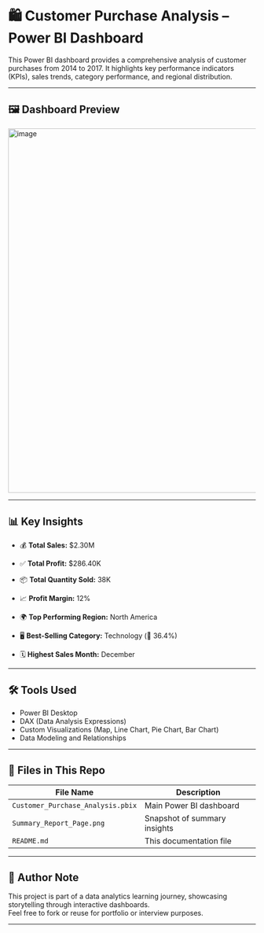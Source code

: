 # 🛍️ Customer Purchase Analysis – Power BI Dashboard

This Power BI dashboard provides a comprehensive analysis of customer purchases from 2014 to 2017. It highlights key performance indicators (KPIs), sales trends, category performance, and regional distribution.

---
## 🖼️ Dashboard Preview
<img width="1373" height="741" alt="image" src="https://github.com/user-attachments/assets/f82cfc39-68ad-44dd-a903-8389a224720c" />


---

## 📊 Key Insights

- 💰 **Total Sales:** $2.30M  
- ✅ **Total Profit:** $286.40K  
- 📦 **Total Quantity Sold:** 38K  
- 📈 **Profit Margin:** 12%  

- 🌍 **Top Performing Region:** North America  
- 🖥️ **Best-Selling Category:** Technology (📘 36.4%)  
- 🗓️ **Highest Sales Month:** December

---

## 🛠️ Tools Used

- Power BI Desktop  
- DAX (Data Analysis Expressions)  
- Custom Visualizations (Map, Line Chart, Pie Chart, Bar Chart)  
- Data Modeling and Relationships

---

## 📁 Files in This Repo

| File Name | Description |
|-----------|-------------|
| `Customer_Purchase_Analysis.pbix` | Main Power BI dashboard |
| `Summary_Report_Page.png` | Snapshot of summary insights |
| `README.md` | This documentation file |

---

## 🧠 Author Note

This project is part of a data analytics learning journey, showcasing storytelling through interactive dashboards.  
Feel free to fork or reuse for portfolio or interview purposes.

---
